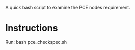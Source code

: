 A quick bash script to examine the PCE nodes requirement.

# Instructions
Run: bash pce_checkspec.sh

